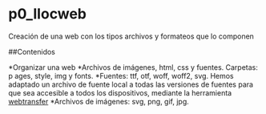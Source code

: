 # p0_llocweb
Creación de una web con los tipos archivos y formateos que lo componen

##Contenidos

*Organizar una web
*Archivos de imágenes, html, css y fuentes. Carpetas:   p ages, style, img y fonts.
*Fuentes: ttf, otf, woff, woff2, svg. Hemos adaptado un archivo  de fuente local a todas las versiones de fuentes para que sea accesible a todos los dispositivos, mediante la herramienta [webtransfer](https://transfonter.org/)
*Archivos de imágenes: svg, png, gif, jpg.
